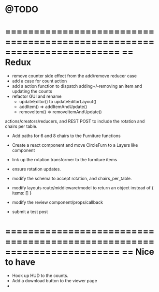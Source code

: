 # @TODO


========================================================================
== Redux
========================================================================
- remove counter side effect from the add/remove reducer case
- add a case for count action
- add a action function to dispatch adding+/-removing an item and updating the counts
- refactor GUI and rename 
  * updateEditor() to updateEditorLayout()
  * addItem() => addItemAndUpdate()
  * removeItem() => removeItemAndUpdate()


actions/creators/reducers, and REST POST to include the rotation and chairs per table.



- Add paths for 6 and 8 chairs to the Furniture functions
- Create a react component and move CircleFurn to a Layers like component
- link up the rotation transformer to the furniture items
- ensure rotation updates.

- modify the schema to accept rotation, and chairs_per_table.
- modify layouts route/middleware/model to return an object instead of { items: [] }


- modify the review component/props/callback
- submit a test post


========================================================================
== Nice to have
========================================================================
- Hook up HUD to the counts.
- Add a download button to the viewer page
- 